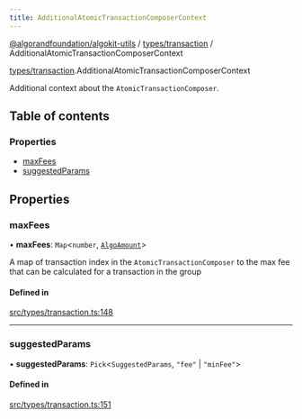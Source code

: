 ```yaml
---
title: AdditionalAtomicTransactionComposerContext
---
```


[@algorandfoundation/algokit-utils](/reference/algokit-utils-ts/api/readme/) / [types/transaction](/reference/algokit-utils-ts/api/modules/types_transaction/) / AdditionalAtomicTransactionComposerContext

[types/transaction](/reference/algokit-utils-ts/api/modules/types_transaction/).AdditionalAtomicTransactionComposerContext

Additional context about the `AtomicTransactionComposer`.

## Table of contents

### Properties

- [maxFees](types_transaction.AdditionalAtomicTransactionComposerContext.md#maxfees)
- [suggestedParams](types_transaction.AdditionalAtomicTransactionComposerContext.md#suggestedparams)

## Properties

### maxFees

• **maxFees**: `Map`\<`number`, [`AlgoAmount`](/reference/algokit-utils-ts/api/classes/types_amountalgoamount/)\>

A map of transaction index in the `AtomicTransactionComposer` to the max fee that can be calculated for a transaction in the group

#### Defined in

[src/types/transaction.ts:148](https://github.com/algorandfoundation/algokit-utils-ts/blob/main/src/types/transaction.ts#L148)

---

### suggestedParams

• **suggestedParams**: `Pick`\<`SuggestedParams`, `"fee"` \| `"minFee"`\>

#### Defined in

[src/types/transaction.ts:151](https://github.com/algorandfoundation/algokit-utils-ts/blob/main/src/types/transaction.ts#L151)
